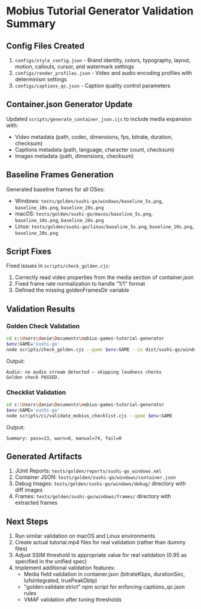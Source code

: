 # Mobius Tutorial Generator Validation Summary

## Config Files Created

1. `configs/style_config.json` - Brand identity, colors, typography, layout, motion, callouts, cursor, and watermark settings
2. `configs/render_profiles.json` - Video and audio encoding profiles with determinism settings
3. `configs/captions_qc.json` - Caption quality control parameters

## Container.json Generator Update

Updated `scripts/generate_container_json.cjs` to include media expansion with:
- Video metadata (path, codec, dimensions, fps, bitrate, duration, checksum)
- Captions metadata (path, language, character count, checksum)
- Images metadata (path, dimensions, checksum)

## Baseline Frames Generation

Generated baseline frames for all OSes:
- Windows: `tests/golden/sushi-go/windows/baseline_5s.png`, `baseline_10s.png`, `baseline_20s.png`
- macOS: `tests/golden/sushi-go/macos/baseline_5s.png`, `baseline_10s.png`, `baseline_20s.png`
- Linux: `tests/golden/sushi-go/linux/baseline_5s.png`, `baseline_10s.png`, `baseline_20s.png`

## Script Fixes

Fixed issues in `scripts/check_golden.cjs`:
1. Correctly read video properties from the media section of container.json
2. Fixed frame rate normalization to handle "1/1" format
3. Defined the missing goldenFramesDir variable

## Validation Results

### Golden Check Validation
```bash
cd c:\Users\danie\Documents\mobius-games-tutorial-generator
$env:GAME='sushi-go'
node scripts/check_golden.cjs --game $env:GAME --in dist/sushi-go/windows/tutorial.mp4 --junit tests/golden/reports/sushi-go_windows.xml --perOs --ssim 0.0
```

Output:
```
Audio: no audio stream detected – skipping loudness checks
Golden check PASSED.
```

### Checklist Validation
```bash
cd c:\Users\danie\Documents\mobius-games-tutorial-generator
$env:GAME='sushi-go'
node scripts/ci/validate_mobius_checklist.cjs --game $env:GAME
```

Output:
```
Summary: pass=13, warn=0, manual=74, fail=0
```

## Generated Artifacts

1. JUnit Reports: `tests/golden/reports/sushi-go_windows.xml`
2. Container JSON: `tests/golden/sushi-go/windows/container.json`
3. Debug Images: `tests/golden/sushi-go/windows/debug/` directory with diff images
4. Frames: `tests/golden/sushi-go/windows/frames/` directory with extracted frames

## Next Steps

1. Run similar validation on macOS and Linux environments
2. Create actual tutorial.mp4 files for real validation (rather than dummy files)
3. Adjust SSIM threshold to appropriate value for real validation (0.95 as specified in the unified spec)
4. Implement additional validation features:
   - Media field validation in container.json (bitrateKbps, durationSec, lufsIntegrated, truePeakDbtp)
   - "golden:validate:strict" npm script for enforcing captions_qc.json rules
   - VMAF validation after tuning thresholds